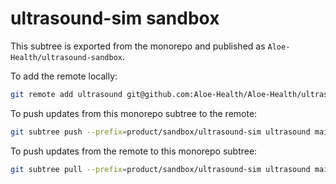 # ultrasound-sim sandbox

This subtree is exported from the monorepo and published as `Aloe-Health/ultrasound-sandbox`.

To add the remote locally:

```bash
git remote add ultrasound git@github.com:Aloe-Health/Aloe-Health/ultrasound-sandbox.git
```

To push updates from this monorepo subtree to the remote:

```bash
git subtree push --prefix=product/sandbox/ultrasound-sim ultrasound main
```

To push updates from the remote to this monorepo subtree:

```bash
git subtree pull --prefix=product/sandbox/ultrasound-sim ultrasound main
```



